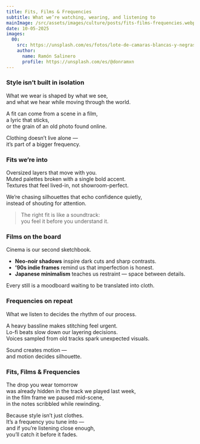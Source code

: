 ```yaml
---
title: Fits, Films & Frequencies
subtitle: What we’re watching, wearing, and listening to
mainImage: /src/assets/images/culture/posts/fits-films-frequencies.webp
date: 10-05-2025
images:
  00:
    src: https://unsplash.com/es/fotos/lote-de-camaras-blancas-y-negras-Q8Y4xYdbDQA
    author:
      name: Ramón Salinero
      profile: https://unsplash.com/es/@donramxn
---
```


### Style isn’t built in isolation

What we wear is shaped by what we see,  
and what we hear while moving through the world.

A fit can come from a scene in a film,  
a lyric that sticks,  
or the grain of an old photo found online.

Clothing doesn’t live alone —  
it’s part of a bigger frequency.

### Fits we’re into

Oversized layers that move with you.  
Muted palettes broken with a single bold accent.  
Textures that feel lived-in, not showroom-perfect.

We’re chasing silhouettes that echo confidence quietly,  
instead of shouting for attention.

> The right fit is like a soundtrack:  
> you feel it before you understand it.

### Films on the board

Cinema is our second sketchbook.

- **Neo-noir shadows** inspire dark cuts and sharp contrasts.
- **’90s indie frames** remind us that imperfection is honest.
- **Japanese minimalism** teaches us restraint — space between details.

Every still is a moodboard waiting to be translated into cloth.

### Frequencies on repeat

What we listen to decides the rhythm of our process.

A heavy bassline makes stitching feel urgent.  
Lo-fi beats slow down our layering decisions.  
Voices sampled from old tracks spark unexpected visuals.

Sound creates motion —  
and motion decides silhouette.

### Fits, Films & Frequencies

The drop you wear tomorrow  
was already hidden in the track we played last week,  
in the film frame we paused mid-scene,  
in the notes scribbled while rewinding.

Because style isn’t just clothes.  
It’s a frequency you tune into —  
and if you’re listening close enough,  
you’ll catch it before it fades.
